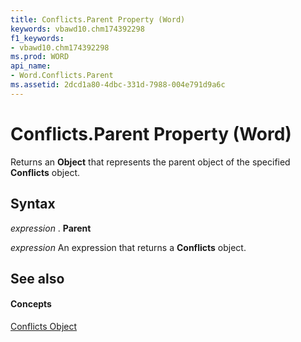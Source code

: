 ```yaml
---
title: Conflicts.Parent Property (Word)
keywords: vbawd10.chm174392298
f1_keywords:
- vbawd10.chm174392298
ms.prod: WORD
api_name:
- Word.Conflicts.Parent
ms.assetid: 2dcd1a80-4dbc-331d-7988-004e791d9a6c
---
```



# Conflicts.Parent Property (Word)

Returns an  **Object** that represents the parent object of the specified **Conflicts** object.


## Syntax

 _expression_ . **Parent**

 _expression_ An expression that returns a **Conflicts** object.


## See also


#### Concepts


[Conflicts Object](conflicts-object-word.md)

